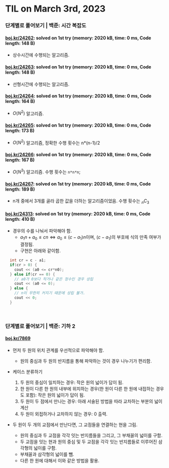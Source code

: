# **TIL on March 3rd, 2023**
### 단계별로 풀어보기 | 백준: 시간 복잡도
#### [boj.kr/24262](../../../Problem%20Solving/boj/uncategorized/24262-03-03-2023.cpp): solved on 1st try (memory: 2020 kB, time: 0 ms, Code length: 148 B)
* 상수시간에 수행되는 알고리즘.

#### [boj.kr/24263](../../../Problem%20Solving/boj/uncategorized/24263-03-03-2023.cpp): solved on 1st try (memory: 2020 kB, time: 0 ms, Code length: 148 B)
* 선형시간에 수행되는 알고리즘.

#### [boj.kr/24264](../../../Problem%20Solving/boj/uncategorized/24264-03-03-2023.cpp): solved on 1st try (memory: 2020 kB, time: 0 ms, Code length: 164 B)
* $O(N^2)$ 알고리즘.

#### [boj.kr/24265](../../../Problem%20Solving/boj/uncategorized/24265-03-03-2023.cpp): solved on 1st try (memory: 2020 kB, time: 0 ms, Code length: 173 B)
* $O(N^2)$ 알고리즘, 정확한 수행 횟수는 n*(n-1)/2

#### [boj.kr/24266](../../../Problem%20Solving/boj/uncategorized/24266-03-03-2023.cpp): solved on 1st try (memory: 2020 kB, time: 0 ms, Code length: 167 B)
* $O(N^3)$ 알고리즘. 수행 횟수는 `n*n*n`;

#### [boj.kr/24267](../../../Problem%20Solving/boj/uncategorized/24267-03-03-2023.cpp): solved on 1st try (memory: 2020 kB, time: 0 ms, Code length: 189 B)
* n개 중에서 3개를 골라 곱한 값을 더하는 알고리즘이었음. 수행 횟수는 $_{n}C_{3}$

#### [boj.kr/24313](../../../Problem%20Solving/boj/uncategorized/24313-03-03-2023.cpp): solved on 1st try (memory: 2020 kB, time: 0 ms, Code length: 410 B)
* 경우의 수를 나눠서 파악해야 함.
  - $a_{1}n + a_{0} ≤ cn \iff a_{0} ≤ (c - a_{1})n$이며, $(c - a_{1})$의 부호에 식의 만족 여부가 결정됨.
  - 구현은 아래와 같이함.

```cpp
  int cr = c - a1;
  if(cr > 0) {
    cout << (a0 <= cr*n0);
  } else if(cr == 0) {
    // a0가 0보다 작거나 같은 정수인 경우 성립
    cout << (a0 <= 0);
  } else {
    // n이 무한히 커지기 때문에 성립 불가.
    cout << 0;
  }
```
<br>

### 단계별로 풀어보기 | 백준: 기하 2
#### [boj.kr/7869](../../../Problem%20Solving/boj/Math/7869-02-13-2023.cpp)
* 먼저 두 원의 위치 관계를 우선적으로 파악해야 함.
  - 원의 중심과 두 원의 반지름을 통해 파악하는 것이 경우 나누기가 편리함.

* 케이스 분류하기
  1. 두 원의 중심이 일치하는 경우: 작은 원의 넓이가 답이 됨.
  2. 한 원이 다른 한 원의 내부에 위치하는 경우(한 원이 다른 한 원에 내접하는 경우도 포함): 작은 원의 넓이가 답이 됨.
  3. 두 원이 두 점에서 만나는 경우: 아래 서술된 방법을 따라 교차하는 부분의 넓이 계산
  4. 두 원이 외접하거나 교차하지 않는 경우: 0 출력.

* 두 원이 두 개의 교점에서 만난다면, 그 교점들을 연결하는 현을 그림.
  - 원의 중심과 두 교점을 각각 잇는 반지름들을 그리고, 그 부채꼴의 넓이를 구함.
  - 두 교점을 잇는 현과 원의 중심 및 두 교점을 각각 잇는 반지름들로 이루어진 삼각형의 넓이를 구함.
  - 부채꼴과 삼각형의 넓이를 뺌.
  - 다른 한 원에 대해서 이와 같은 방법을 활용.